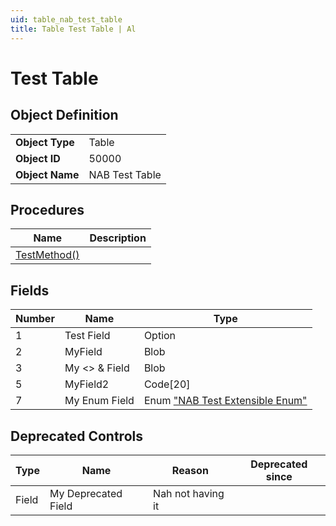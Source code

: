 ```yaml
---
uid: table_nab_test_table
title: Table Test Table | Al
---
```

# Test Table

## Object Definition

<table>
<tr><td><b>Object Type</b></td><td>Table</td></tr>
<tr><td><b>Object ID</b></td><td>50000</td></tr>
<tr><td><b>Object Name</b></td><td>NAB Test Table</td></tr>
</table>

## Procedures

| Name | Description |
| ----- | ------ |
| [TestMethod()](test-method.md#test_method) |  |

## Fields

| Number | Name | Type |
| ---- | ------- | ----------- |
| 1 | Test Field | Option |
| 2 | MyField | Blob |
| 3 | My <> & Field | Blob |
| 5 | MyField2 | Code[20] |
| 7 | My Enum Field | Enum ["NAB Test Extensible Enum"](../enum-nab-test-extensible-enum/index.md) |

## Deprecated Controls

| Type | Name | Reason | Deprecated since |
| ---- | ---- | ------ | ---------------- |
| Field | My Deprecated Field | Nah not having it |  |

